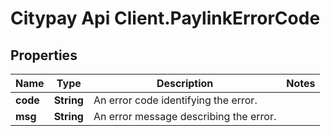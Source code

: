 # Citypay Api Client.PaylinkErrorCode

## Properties

Name | Type | Description | Notes
------------ | ------------- | ------------- | -------------
**code** | **String** | An error code identifying the error. | 
**msg** | **String** | An error message describing the error. | 



